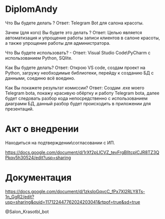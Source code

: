 # DiplomAndy
Что Вы будете делать ? Ответ: Telegram Bot для салона красоты.

Зачем (для кого) Вы будете это делать ? Ответ: Целью является автоматизация и упрощение работы записи клиентов в салоне красоты, а также упрощение работы для администратора.

Что Вы будете использовать? - Ответ: Visual Studio Code\PyCharm с использованием Python, SQlite.

Как Вы будете делать? Ответ: Открою VS code, создам проект на Python, загружу необходимые библиотеки, перейду к созданию БД с данными, соединю всё воедино.

Как Вы покажете результат комиссии? Ответ: Создам .exe моего Telegram bota, покажу красивую обёртку и работу Telegram bota, далее будет следовать разбор кода непосредственно с использованием диаграмм БД, данный разбор будет происходить в приложении для презентаций.

# Акт о внедрении

Находиться на подтверждении\согласовании с ИП.

https://docs.google.com/document/d/1rXf2pLlCVZ_tevFrgBlItcplCJR8TZ3QPkqv5h30524/edit?usp=sharing

# Документация 

https://docs.google.com/document/d/1zksIoGqvcC_fPx7Xl2RLY8Ts-1n_GgR2/edit?usp=sharing&ouid=117122447762024203041&rtpof=true&sd=true

@Salon_Krasotbl_bot
